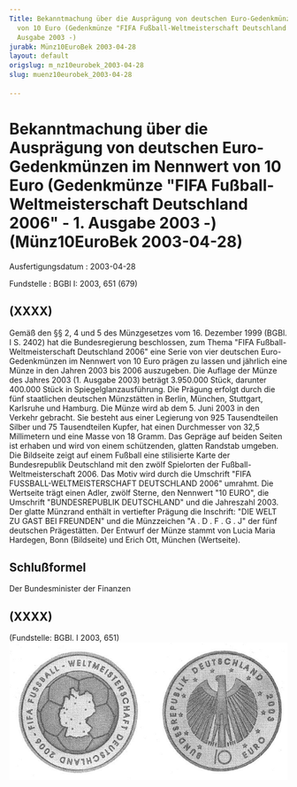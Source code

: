 ```yaml
---
Title: Bekanntmachung über die Ausprägung von deutschen Euro-Gedenkmünzen im Nennwert
  von 10 Euro (Gedenkmünze "FIFA Fußball-Weltmeisterschaft Deutschland 2006" - 1.
  Ausgabe 2003 -)
jurabk: Münz10EuroBek 2003-04-28
layout: default
origslug: m_nz10eurobek_2003-04-28
slug: muenz10eurobek_2003-04-28

---
```


# Bekanntmachung über die Ausprägung von deutschen Euro-Gedenkmünzen im Nennwert von 10 Euro (Gedenkmünze "FIFA Fußball-Weltmeisterschaft Deutschland 2006" - 1. Ausgabe 2003 -) (Münz10EuroBek 2003-04-28)

Ausfertigungsdatum
:   2003-04-28

Fundstelle
:   BGBl I: 2003, 651 (679)



## (XXXX)

Gemäß den §§ 2, 4 und 5 des Münzgesetzes vom 16. Dezember 1999 (BGBl.
I S. 2402) hat die Bundesregierung beschlossen, zum Thema "FIFA
Fußball-Weltmeisterschaft Deutschland 2006" eine Serie von vier
deutschen Euro-Gedenkmünzen im Nennwert von 10 Euro prägen zu lassen
und jährlich eine Münze in den Jahren 2003 bis 2006 auszugeben.
Die Auflage der Münze des Jahres 2003 (1. Ausgabe 2003) beträgt
3\.950.000 Stück, darunter 400.000 Stück in Spiegelglanzausführung. Die
Prägung erfolgt durch die fünf staatlichen deutschen Münzstätten in
Berlin, München, Stuttgart, Karlsruhe und Hamburg. Die Münze wird ab
dem 5. Juni 2003 in den Verkehr gebracht. Sie besteht aus einer
Legierung von 925 Tausendteilen Silber und 75 Tausendteilen Kupfer,
hat einen Durchmesser von 32,5 Millimetern und eine Masse von 18
Gramm. Das Gepräge auf beiden Seiten ist erhaben und wird von einem
schützenden, glatten Randstab umgeben.
Die Bildseite zeigt auf einem Fußball eine stilisierte Karte der
Bundesrepublik Deutschland mit den zwölf Spielorten der Fußball-
Weltmeisterschaft 2006. Das Motiv wird durch die Umschrift "FIFA
FUSSBALL-WELTMEISTERSCHAFT DEUTSCHLAND 2006" umrahmt.
Die Wertseite trägt einen Adler, zwölf Sterne, den Nennwert "10 EURO",
die Umschrift "BUNDESREPUBLIK DEUTSCHLAND" und die Jahreszahl 2003.
Der glatte Münzrand enthält in vertiefter Prägung die Inschrift:
"DIE WELT ZU GAST BEI FREUNDEN"
und die Münzzeichen
"A . D . F . G . J" der fünf deutschen Prägestätten.
Der Entwurf der Münze stammt von Lucia Maria Hardegen, Bonn
(Bildseite) und Erich Ott, München (Wertseite).


## Schlußformel

Der Bundesminister der Finanzen


## (XXXX)

(Fundstelle: BGBl. I 2003, 651)
![bgbl1_2003_j0651_0010.jpg](bgbl1_2003_j0651_0010.jpg)
